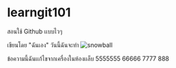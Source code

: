 # learngit101
สอนใช้ Github เเบบไวๆ

เขียนโดย "ฉันเอง"
วันนี้ฉันจะทำ
![snowball](https://i.pinimg.com/550x/8f/b5/75/8fb575ff3ba7a9752cec8e6d019f92f1.jpg)

ข้อความนี้ฉันเเก้ไขจากเครื่องในห้องเเล็บ
5555555 66666 7777 888
